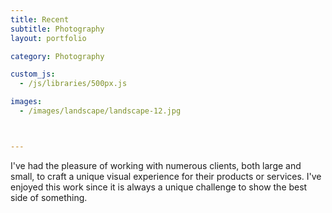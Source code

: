 ```yaml
---
title: Recent
subtitle: Photography
layout: portfolio

category: Photography

custom_js:
  - /js/libraries/500px.js

images:
  - /images/landscape/landscape-12.jpg



---
```



I've had the pleasure of working with numerous clients, both large and small, to craft a unique visual experience for their products or services. I've enjoyed this work since it  is always a unique challenge to show the best side of something.
